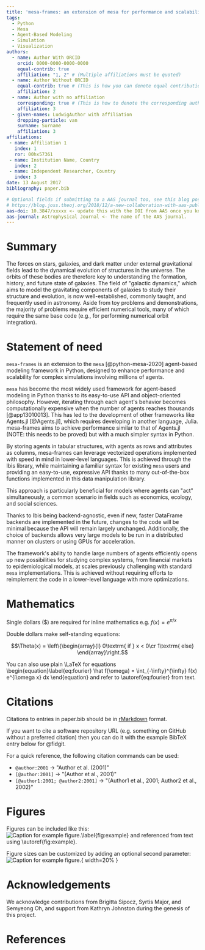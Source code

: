 ```yaml
---
title: 'mesa-frames: an extension of mesa for performance and scalability'
tags:
  - Python
  - Mesa
  - Agent-Based Modeling
  - Simulation
  - Visualization
authors:
  - name: Author With ORCID
    orcid: 0000-0000-0000-0000
    equal-contrib: true
    affiliation: "1, 2" # (Multiple affiliations must be quoted)
  - name: Author Without ORCID
    equal-contrib: true # (This is how you can denote equal contributions between multiple authors)
    affiliation: 2
  - name: Author with no affiliation
    corresponding: true # (This is how to denote the corresponding author)
    affiliation: 3
  - given-names: LudwigAuthor with affiliation
    dropping-particle: van
    surname: Surname
    affiliation: 3
affiliations:
 - name: Affiliation 1
   index: 1
   ror: 00hx57361
 - name: Institution Name, Country
   index: 2
 - name: Independent Researcher, Country
   index: 3
date: 13 August 2017
bibliography: paper.bib

# Optional fields if submitting to a AAS journal too, see this blog post:
# https://blog.joss.theoj.org/2018/12/a-new-collaboration-with-aas-publishing
aas-doi: 10.3847/xxxxx <- update this with the DOI from AAS once you know it.
aas-journal: Astrophysical Journal <- The name of the AAS journal.
---
```


# Summary

The forces on stars, galaxies, and dark matter under external gravitational
fields lead to the dynamical evolution of structures in the universe. The orbits
of these bodies are therefore key to understanding the formation, history, and
future state of galaxies. The field of "galactic dynamics," which aims to model
the gravitating components of galaxies to study their structure and evolution,
is now well-established, commonly taught, and frequently used in astronomy.
Aside from toy problems and demonstrations, the majority of problems require
efficient numerical tools, many of which require the same base code (e.g., for
performing numerical orbit integration).

# Statement of need

`mesa-frames` is an extension to the `mesa` [@python-mesa-2020] agent-based modeling framework in Python, designed to enhance performance and scalability for complex simulations involving millions of agents.

`mesa` has become the most widely used framework for agent-based modeling in Python thanks to its easy-to-use API and object-oriented philosophy. However, iterating through each agent's behavior becomes computationally expensive when the number of agents reaches thousands [@app13010013]. This has led to the development of other frameworks like Agents.jl [@Agents.jl], which requires developing in another language, Julia. mesa-frames aims to achieve performance similar to that of Agents.jl (NOTE: this needs to be proved) but with a much simpler syntax in Python.

By storing agents in tabular structures, with agents as rows and attributes as columns, mesa-frames can leverage vectorized operations implemented with speed in mind in lower-level languages. This is achieved through the Ibis library, while maintaining a familiar syntax for existing `mesa` users and providing an easy-to-use, expressive API thanks to many out-of-the-box functions implemented in this data manipulation library.

This approach is particularly beneficial for models where agents can "act" simultaneously, a common scenario in fields such as economics, ecology, and social sciences.

Thanks to Ibis being backend-agnostic, even if new, faster DataFrame backends are implemented in the future, changes to the code will be minimal because the API will remain largely unchanged. Additionally, the choice of backends allows very large models to be run in a distributed manner on clusters or using GPUs for acceleration.

The framework's ability to handle large numbers of agents efficiently opens up new possibilities for studying complex systems, from financial markets to epidemiological models, at scales previously challenging with standard `mesa` implementations. This is achieved without requiring efforts to reimplement the code in a lower-level language with more optimizations.

# Mathematics

Single dollars ($) are required for inline mathematics e.g. $f(x) = e^{\pi/x}$

Double dollars make self-standing equations:

$$\Theta(x) = \left\{\begin{array}{l}
0\textrm{ if } x < 0\cr
1\textrm{ else}
\end{array}\right.$$

You can also use plain \LaTeX for equations
\begin{equation}\label{eq:fourier}
\hat f(\omega) = \int_{-\infty}^{\infty} f(x) e^{i\omega x} dx
\end{equation}
and refer to \autoref{eq:fourier} from text.

# Citations

Citations to entries in paper.bib should be in
[rMarkdown](http://rmarkdown.rstudio.com/authoring_bibliographies_and_citations.html)
format.

If you want to cite a software repository URL (e.g. something on GitHub without a preferred
citation) then you can do it with the example BibTeX entry below for @fidgit.

For a quick reference, the following citation commands can be used:
- `@author:2001`  ->  "Author et al. (2001)"
- `[@author:2001]` -> "(Author et al., 2001)"
- `[@author1:2001; @author2:2001]` -> "(Author1 et al., 2001; Author2 et al., 2002)"

# Figures

Figures can be included like this:
![Caption for example figure.\label{fig:example}](figure.png)
and referenced from text using \autoref{fig:example}.

Figure sizes can be customized by adding an optional second parameter:
![Caption for example figure.](figure.png){ width=20% }

# Acknowledgements

We acknowledge contributions from Brigitta Sipocz, Syrtis Major, and Semyeong
Oh, and support from Kathryn Johnston during the genesis of this project.

# References
